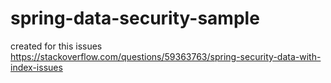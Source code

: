# spring-data-security-sample
created for this issues
https://stackoverflow.com/questions/59363763/spring-security-data-with-index-issues
